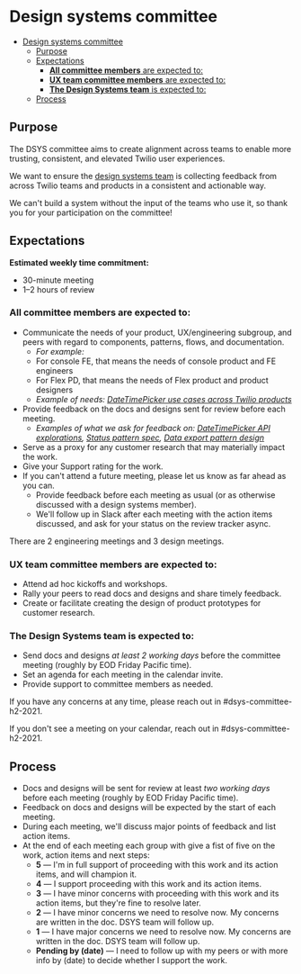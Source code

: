 # Design systems committee

- [Design systems committee](#design-systems-committee)
  - [Purpose](#purpose)
  - [Expectations](#expectations)
    - [**All committee members** are expected to:](#all-committee-members-are-expected-to)
    - [**UX team committee members** are expected to:](#ux-team-committee-members-are-expected-to)
    - [**The Design Systems team** is expected to:](#the-design-systems-team-is-expected-to)
  - [Process](#process)

## Purpose

The DSYS committee aims to create alignment across teams to enable more trusting, consistent, and elevated Twilio user experiences.

We want to ensure the [design systems team](https://paste.twilio.design/) is collecting feedback from across Twilio teams and products in a consistent and actionable way.

We can't build a system without the input of the teams who use it, so thank you for your participation on the committee!

## Expectations

**Estimated weekly time commitment:**

- 30-minute meeting
- 1–2 hours of review

### **All committee members** are expected to:

- Communicate the needs of your product, UX/engineering subgroup, and peers with regard to components, patterns, flows, and documentation.
  - _For example:_
  - For console FE, that means the needs of console product and FE engineers
  - For Flex PD, that means the needs of Flex product and product designers
  - _Example of needs: [DateTimePicker use cases across Twilio products](https://docs.google.com/document/d/1jYaDr4PMhgomT0MrnjiShfiVIK8m9tdBW1ntenPMq7M/edit#bookmark=id.3z8hv1w1kimw)_
- Provide feedback on the docs and designs sent for review before each meeting.
  - _Examples of what we ask for feedback on: [DateTimePicker API explorations](https://codesandbox.io/s/datetime-picker-api-u4q0p), [Status pattern spec](https://docs.google.com/document/d/1oqJnVcsbi6dvxxozxyk-qR32n0rmptM7G0_tP6e1oXs/edit), [Data export pattern design](https://www.figma.com/file/Jl7DBt1v1M5yfYPmdibzxc/Data-handling-pattern?node-id=133%3A0)_
- Serve as a proxy for any customer research that may materially impact the work.
- Give your Support rating for the work.
- If you can't attend a future meeting, please let us know as far ahead as you can.
  - Provide feedback before each meeting as usual (or as otherwise discussed with a design systems member).
  - We'll follow up in Slack after each meeting with the action items discussed, and ask for your status on the review tracker async.

There are 2 engineering meetings and 3 design meetings.

### **UX team committee members** are expected to:

- Attend ad hoc kickoffs and workshops.
- Rally your peers to read docs and designs and share timely feedback.
- Create or facilitate creating the design of product prototypes for customer research.

### **The Design Systems team** is expected to:

- Send docs and designs _at least 2 working days_ before the committee meeting (roughly by EOD Friday Pacific time).
- Set an agenda for each meeting in the calendar invite.
- Provide support to committee members as needed.

If you have any concerns at any time, please reach out in #dsys-committee-h2-2021.

If you don't see a meeting on your calendar, reach out in #dsys-committee-h2-2021.

## Process

- Docs and designs will be sent for review at least _two working days_ before each meeting (roughly by EOD Friday Pacific time).
- Feedback on docs and designs will be expected by the start of each meeting.
- During each meeting, we'll discuss major points of feedback and list action items.
- At the end of each meeting each group with give a fist of five on the work, action items and next steps:
  - **5** — I'm in full support of proceeding with this work and its action items, and will champion it.
  - **4** — I support proceeding with this work and its action items.
  - **3** — I have minor concerns with proceeding with this work and its action items, but they're fine to resolve later.
  - **2** — I have minor concerns we need to resolve now. My concerns are written in the doc. DSYS team will follow up.
  - **1** — I have major concerns we need to resolve now. My concerns are written in the doc. DSYS team will follow up.
  - **Pending by (date)** — I need to follow up with my peers or with more info by (date) to decide whether I support the work.
